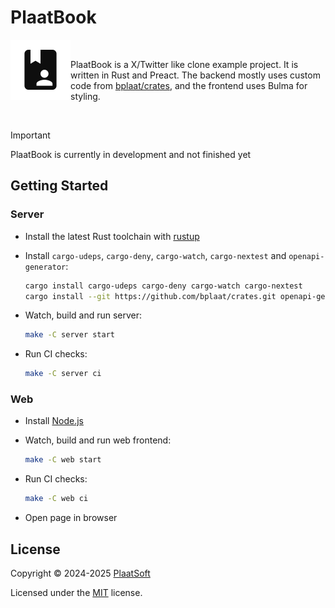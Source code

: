 # PlaatBook

<div>
<img align="left" src="web/public/images/icon-192x192.png" width="96" height="96" />
<br/>
<p>
    PlaatBook is a X/Twitter like clone example project. It is written in Rust and Preact. The backend mostly uses custom code from <a href="https://github.com/bplaat/crates">bplaat/crates</a>, and the frontend uses Bulma for styling.
</p>
<br/>
</div>

> [!IMPORTANT]
> PlaatBook is currently in development and not finished yet

## Getting Started

### Server

-   Install the latest Rust toolchain with [rustup](https://rustup.rs/)
-   Install `cargo-udeps`, `cargo-deny`, `cargo-watch`, `cargo-nextest` and `openapi-generator`:

    ```sh
    cargo install cargo-udeps cargo-deny cargo-watch cargo-nextest
    cargo install --git https://github.com/bplaat/crates.git openapi-generator
    ```

-   Watch, build and run server:

    ```sh
    make -C server start
    ```

-   Run CI checks:

    ```sh
    make -C server ci
    ```

### Web

-   Install [Node.js](https://nodejs.org/en/download)
-   Watch, build and run web frontend:

    ```sh
    make -C web start
    ```

-   Run CI checks:

    ```sh
    make -C web ci
    ```

-   Open page in browser

## License

Copyright © 2024-2025 [PlaatSoft](https://www.plaatsoft.nl/)

Licensed under the [MIT](LICENSE) license.
